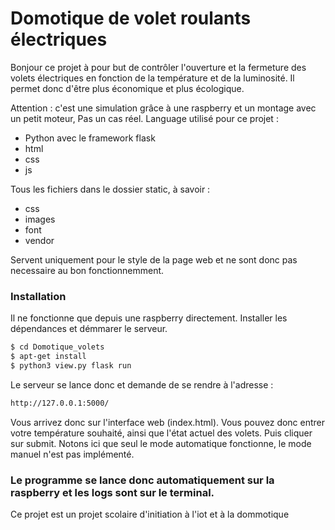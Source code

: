 # Domotique de volet roulants électriques
Bonjour ce projet à pour but de contrôler l'ouverture et la fermeture des volets électriques en fonction de la température et de la luminosité. 
Il permet donc d'être plus économique et plus écologique.

Attention : c'est une simulation grâce à une raspberry et un montage avec un petit moteur, Pas un cas réel.
Language utilisé pour ce projet :
  - Python avec le framework flask
  - html
  - css
  - js
  
Tous les fichiers dans le dossier static, à savoir :
  - css
  - images
  - font
  - vendor
  
Servent uniquement pour le style de la page web et ne sont donc pas necessaire au bon fonctionnemment. 

### Installation

Il ne fonctionne que depuis une raspberry directement.
Installer les dépendances et démmarer le serveur.

```sh
$ cd Domotique_volets
$ apt-get install
$ python3 view.py flask run
```

Le serveur se lance donc et demande de se rendre à l'adresse : 

```sh
http://127.0.0.1:5000/
```

Vous arrivez donc sur l'interface web (index.html). Vous pouvez donc entrer votre température souhaité, ainsi que l'état actuel des volets. Puis cliquer sur submit.
Notons ici que seul le mode automatique fonctionne, le mode manuel n'est pas implémenté.

### Le programme se lance donc automatiquement sur la raspberry et les logs sont sur le terminal.

Ce projet est un projet scolaire d'initiation à l'iot et à la dommotique
